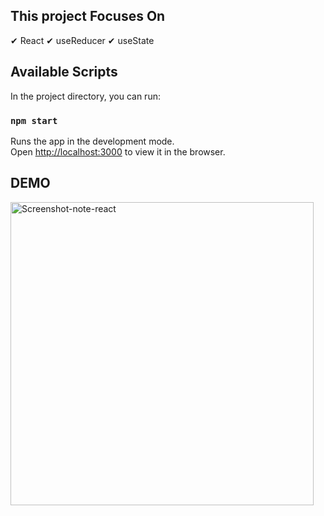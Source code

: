 ## This project Focuses On
  ✔ React
    ✔ useReducer
    ✔ useState
## Available Scripts

In the project directory, you can run:

### `npm start`

Runs the app in the development mode.\
Open [http://localhost:3000](http://localhost:3000) to view it in the browser.

## DEMO
<img width="485" alt="Screenshot-note-react" src="https://user-images.githubusercontent.com/72209194/192365110-8d22b8a6-71a6-4815-ab4e-010fe54d2db1.png">





